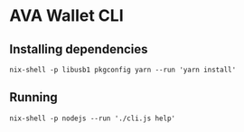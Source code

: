 # AVA Wallet CLI

## Installing dependencies

`nix-shell -p libusb1 pkgconfig yarn --run 'yarn install'`

## Running

`nix-shell -p nodejs --run './cli.js help'`
